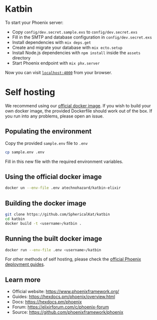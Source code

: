 # Katbin

To start your Phoenix server:

  * Copy `config/dev.secret.sample.exs` to `config/dev.secret.exs`
  * Fill in the SMTP and database configuration in `config/dev.secret.exs`
  * Install dependencies with `mix deps.get`
  * Create and migrate your database with `mix ecto.setup`
  * Install Node.js dependencies with `npm install` inside the `assets` directory
  * Start Phoenix endpoint with `mix phx.server`

Now you can visit [`localhost:4000`](http://localhost:4000) from your browser.

# Self hosting

We recommend using our [official docker image](https://hub.docker.com/r/atechnohazard/katbin-elixir). If you wish to build your own docker image, the provided Dockerfile should work out of the box. If you run into any problems, please open an issue.

## Populating the environment
Copy the provided `sample.env` file to `.env`
```sh
cp sample.env .env
```

Fill in this new file with the required environment variables.

## Using the official docker image
```sh
docker un --env-file .env atechnohazard/katbin-elixir
```

## Building the docker image
```sh
git clone https://github.com/SphericalKat/katbin
cd katbin
docker build -t <username>/katbin .
```

## Running the built docker image
```sh
docker run --env-file .env <username>/katbin
```

For other methods of self hosting, please check the [official Phoenix deployment guides](https://hexdocs.pm/phoenix/deployment.html).


## Learn more

  * Official website: https://www.phoenixframework.org/
  * Guides: https://hexdocs.pm/phoenix/overview.html
  * Docs: https://hexdocs.pm/phoenix
  * Forum: https://elixirforum.com/c/phoenix-forum
  * Source: https://github.com/phoenixframework/phoenix
